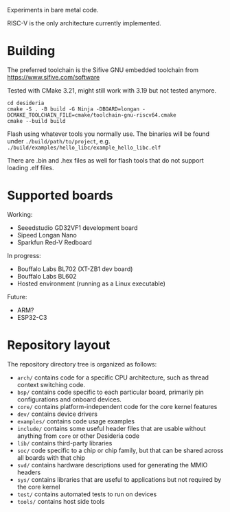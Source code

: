 Experiments in bare metal code.

RISC-V is the only architecture currently implemented.

Building
========

The preferred toolchain is the Sifive GNU embedded toolchain from https://www.sifive.com/software

Tested with CMake 3.21, might still work with 3.19 but not tested anymore.

```
cd desideria
cmake -S . -B build -G Ninja -DBOARD=longan -DCMAKE_TOOLCHAIN_FILE=cmake/toolchain-gnu-riscv64.cmake
cmake --build build
```

Flash using whatever tools you normally use. The binaries will be found under `./build/path/to/project`,
e.g. `./build/examples/hello_libc/example_hello_libc.elf`

There are .bin and .hex files as well for flash tools that do not support loading .elf files.

Supported boards
================

Working:

 - Seeedstudio GD32VF1 development board
 - Sipeed Longan Nano
 - Sparkfun Red-V Redboard

In progress:

 - Bouffalo Labs BL702 (XT-ZB1 dev board)
 - Bouffalo Labs BL602
 - Hosted environment (running as a Linux executable)

Future:

 - ARM?
 - ESP32-C3

Repository layout
=================

The repository directory tree is organized as follows:

- `arch/` contains code for a specific CPU architecture, such as thread context switching code.
- `bsp/` contains code specific to each particular board, primarily pin configurations and onboard devices.
- `core/` contains platform-independent code for the core kernel features
- `dev/` contains device drivers
- `examples/` contains code usage examples
- `include/` contains some useful header files that are usable without anything from `core` or other Desideria code
- `lib/` contains third-party libraries
- `soc/` code specific to a chip or chip family, but that can be shared across all boards with that chip
- `svd/` contains hardware descriptions used for generating the MMIO headers
- `sys/` contains libraries that are useful to applications but not required by the core kernel
- `test/` contains automated tests to run on devices
- `tools/` contains host side tools

